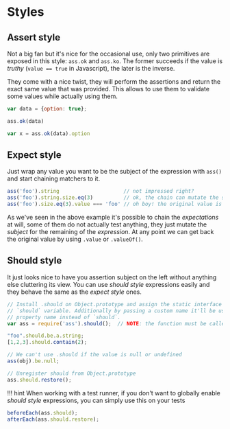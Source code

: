 # Styles

## Assert style

Not a big fan but it's nice for the occasional use, only two primitives are
exposed in this style: `ass.ok` and `ass.ko`. The former succeeds if the value
is *truthy* (`value == true` in Javascript), the later is the inverse.

They come with a nice twist, they will perform the assertions and return the
exact same value that was provided. This allows to use them to validate some
values while actually using them.

```js
var data = {option: true};

ass.ok(data)

var x = ass.ok(data).option
```


## Expect style

Just wrap any value you want to be the subject of the expression with `ass()`
and start chaining matchers to it.

```js
ass('foo').string                     // not impressed right?
ass('foo').string.size.eq(3)          // ok, the chain can mutate the subject!
ass('foo').size.eq(3).value === 'foo' // oh boy! the original value is back!
```

As we've seen in the above example it's possible to chain the *expectations* at
will, some of them do not actually test anything, they just mutate the *subject*
for the remaining of the *expression*. At any point we can get back the original
value by using `.value` or `.valueOf()`.


## Should style

It just looks nice to have you assertion subject on the left without anything
else cluttering its view. You can use *should style* expressions easily and
they behave the same as the *expect style* ones.

```js
// Install .should on Object.prototype and assign the static interface to the
// `should` variable. Additionally by passing a custom name it'll be used as
// property name instead of `should`.
var ass = require('ass').should();  // NOTE: the function must be called!

"foo".should.be.a.string;
[1,2,3].should.contain(2);

// We can't use .should if the value is null or undefined
ass(obj).be.null;

// Unregister should from Object.prototype
ass.should.restore();
```

!!! hint
    When working with a test runner, if you don't want to globally enable
    *should style* expressions, you can simply use this on your tests

```js
beforeEach(ass.should);
afterEach(ass.should.restore);
```
